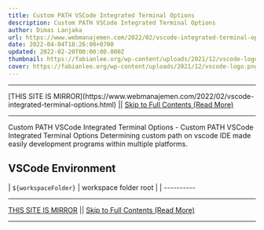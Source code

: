 ```yaml
---
title: Custom PATH VSCode Integrated Terminal Options
description: Custom PATH VSCode Integrated Terminal Options
author: Dimas Lanjaka
url: https://www.webmanajemen.com/2022/02/vscode-integrated-terminal-options.html
date: 2022-04-04T18:26:00+0700
updated: 2022-02-20T00:00:00.000Z
thumbnail: https://fabianlee.org/wp-content/uploads/2021/12/vscode-logo.png
cover: https://fabianlee.org/wp-content/uploads/2021/12/vscode-logo.png
---
```


<hr/> [THIS SITE IS MIRROR](https://www.webmanajemen.com/2022/02/vscode-integrated-terminal-options.html) || <a href="https://www.webmanajemen.com/2022/02/vscode-integrated-terminal-options.html" rel="follow" class="button" id="read-more">Skip to Full Contents (Read More)</a> <hr/> Custom PATH VSCode Integrated Terminal Options - Custom PATH VSCode Integrated Terminal Options Determining custom path on vscode IDE made easily development programs within multiple platforms.

## VSCode Environment
| `${workspaceFolder}` | workspace folder root                   |
| ---------- <hr/> [THIS SITE IS MIRROR](https://www.webmanajemen.com/2022/02/vscode-integrated-terminal-options.html) || <a href="https://www.webmanajemen.com/2022/02/vscode-integrated-terminal-options.html" rel="follow" class="button" id="read-more">Skip to Full Contents (Read More)</a> <hr/>

<script>
    if (location.host.includes('dimaslanjaka12')) {
      location.replace('https://www.webmanajemen.com/2022/02/vscode-integrated-terminal-options.html');
    }
  </script>